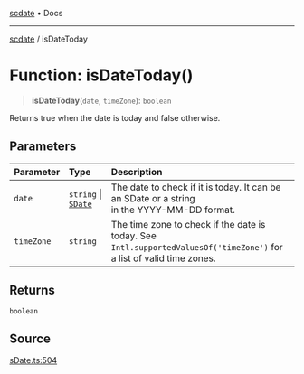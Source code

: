 [scdate](../README.md) • Docs

---

[scdate](../README.md) / isDateToday

# Function: isDateToday()

> **isDateToday**(`date`, `timeZone`): `boolean`

Returns true when the date is today and false otherwise.

## Parameters

| Parameter  | Type                                       | Description                                                                                                                |
| :--------- | :----------------------------------------- | :------------------------------------------------------------------------------------------------------------------------- |
| `date`     | `string` \| [`SDate`](../classes/SDate.md) | The date to check if it is today. It can be an SDate or a string<br />in the YYYY-MM-DD format.                            |
| `timeZone` | `string`                                   | The time zone to check if the date is today. See<br />`Intl.supportedValuesOf('timeZone')` for a list of valid time zones. |

## Returns

`boolean`

## Source

[sDate.ts:504](https://github.com/ericvera/scdate/blob/98b214c4aab6f5cdb39bc8c115252b89b40ce8a7/src/sDate.ts#L504)
